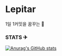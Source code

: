 # Lepitar
1일 1커밋을 꿈꾸는 🐢


### STATS ✈
[![Anurag's GitHub stats](https://github-readme-stats.vercel.app/api?username=moJobSrc)](https://github.com/anuraghazra/github-readme-stats)

